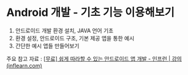 # Android 개발 - 기초 기능 이용해보기

1. 안드로이드 개발 환경 설치, JAVA 언어 기초
2. 환경 설정, 안드로이드 구조, 기본 제공 앱을 통한 예시
3. 간단한 예시 앱들 만들어보기

주요 참고 자료 : [[무료\] 쉽게 따라할 수 있는 안드로이드 앱 개발 - 인프런 | 강의 (inflearn.com)](https://www.inflearn.com/course/안드로이드-앱개발-기술노트#curriculum)

